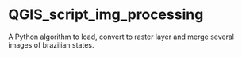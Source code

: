 # QGIS_script_img_processing
A Python algorithm to load, convert to raster layer and merge several images of brazilian states. 
